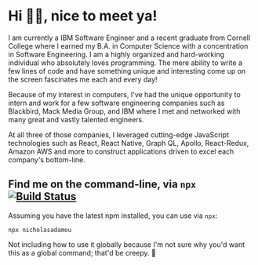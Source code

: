 # Hi 👋🏼, nice to meet ya!

I am currently a IBM Software Engineer and a recent graduate from Cornell College where I earned my B.A. in Computer Science with a concentration in Software Engineering. I am a highly organized and hard-working individual who absolutely loves programming. The mere ability to write a few lines of code and have something unique and interesting come up on the screen fascinates me each and every day!

Because of my interest in computers, I've had the unique opportunity to intern and work for a few software engineering companies such as Blackbird, Mack Media Group, and IBM where I met and networked with many great and vastly talented engineers.

At all three of those companies, I leveraged cutting-edge JavaScript technologies such as React, React Native, Graph QL, Apollo, React-Redux, Amazon AWS and more to construct applications driven to excel each company's bottom-line.

## Find me on the command-line, via `npx` [![Build Status](https://travis-ci.org/nicholasadamou/nicholasadamou.svg?branch=master)](https://travis-ci.org/nicholasadamou/nicholasadamou)

Assuming you have the latest npm installed, you can use via `npx`:

```
npx nicholasadamou
```

Not including how to use it globally because I'm not sure why you'd want this as a global command; that'd be creepy. 🤨
